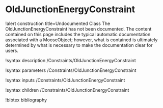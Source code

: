 <!-- MOOSE Documentation Stub: Remove this when content is added. -->

# OldJunctionEnergyConstraint

!alert construction title=Undocumented Class
The OldJunctionEnergyConstraint has not been documented. The content contained on this page includes the
typical automatic documentation associated with a MooseObject; however, what is contained is
ultimately determined by what is necessary to make the documentation clear for users.

!syntax description /Constraints/OldJunctionEnergyConstraint

!syntax parameters /Constraints/OldJunctionEnergyConstraint

!syntax inputs /Constraints/OldJunctionEnergyConstraint

!syntax children /Constraints/OldJunctionEnergyConstraint

!bibtex bibliography
